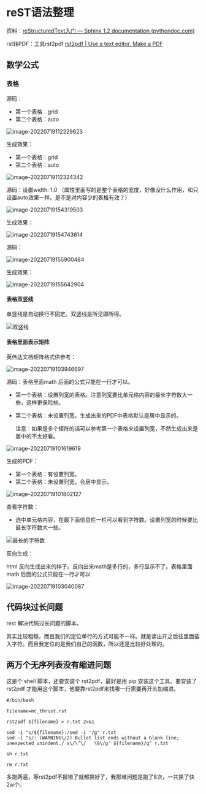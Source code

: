 # reST语法整理

资料：[reStructuredText入门 — Sphinx 1.2 documentation (pythondoc.com)](http://www.pythondoc.com/sphinx/rest.html)

rst转PDF：工具rst2pdf [rst2pdf | Use a text editor. Make a PDF](https://rst2pdf.org/)

## 数学公式

### 表格

源码：

* 第一个表格：grid
* 第二个表格：auto

![image-20220719112229623](C:\Users\杜瑶瑶\AppData\Roaming\Typora\typora-user-images\image-20220719112229623.png)

生成效果：

* 第一个表格：grid
* 第二个表格：auto

![image-20220719112324342](C:\Users\杜瑶瑶\AppData\Roaming\Typora\typora-user-images\image-20220719112324342.png)

源码：设置width: 1.0 （属性里面写的是整个表格的宽度，好像没什么作用，和只设置auto效果一样。是不是对内容少的表格有效？）

![image-20220719154319503](C:\Users\杜瑶瑶\AppData\Roaming\Typora\typora-user-images\image-20220719154319503.png)

生成效果：

![image-20220719154743614](C:\Users\杜瑶瑶\AppData\Roaming\Typora\typora-user-images\image-20220719154743614.png)

源码：

![image-20220719155900484](C:\Users\杜瑶瑶\AppData\Roaming\Typora\typora-user-images\image-20220719155900484.png)



生成效果：

![image-20220719155642904](C:\Users\杜瑶瑶\AppData\Roaming\Typora\typora-user-images\image-20220719155642904.png)



#### 表格双竖线

单竖线是自动换行不固定。双竖线是所见即所得。

![双竖线](C:\Users\杜瑶瑶\Desktop\新建文件夹\双竖线.png)

#### 表格里面表示矩阵

英伟达文档矩阵格式供参考：

![image-20220719103946697](C:\Users\杜瑶瑶\AppData\Roaming\Typora\typora-user-images\image-20220719103946697.png)

源码：表格里面math 后面的公式只能在一行才可以。

* 第一个表格：设置列宽的表格。注意列宽要比单元格内容的最长字符数大一些，这样更保险些。
* 第二个表格：未设置列宽。生成出来的PDF中表格默认是居中显示的。

   注意：如果是多个矩阵的话可以参考第一个表格来设置列宽，不然生成出来是居中的不太好看。

![image-20220719101619619](C:\Users\杜瑶瑶\AppData\Roaming\Typora\typora-user-images\image-20220719101619619.png)

生成的PDF：

* 第一个表格：有设置列宽。
* 第二个表格：未设置列宽，会居中显示。

![image-20220719101802127](C:\Users\杜瑶瑶\AppData\Roaming\Typora\typora-user-images\image-20220719101802127.png)

查看字符数：

* 选中单元格内容，在最下面信息栏一栏可以看到字符数。设置列宽的时候要比最长字符数大一些。

![最长的字符数](C:\Users\杜瑶瑶\Desktop\新建文件夹\最长的字符数.png)



反向生成：

html 反向生成出来的样子。反向出来math是多行的，多行显示不了。表格里面math 后面的公式只能在一行才可以

![image-20220719103040087](C:\Users\杜瑶瑶\AppData\Roaming\Typora\typora-user-images\image-20220719103040087.png)



## 代码块过长问题

rest 解决代码过长问题的脚本。

其实比较粗糙，而且我们的定位单行的方式可能不一样。就是读出开之后往里面插入字符。而且我定位的是我们自己的函数，所以还是比较好处理的。



## 两万个无序列表没有缩进问题

这是个 shell 脚本，还要安装个 rst2pdf，最好是用 pip 安装这个工具。要安装了rst2pdf   才能用这个脚本，他要靠rst2pdf来找哪一行需要再开头加缩进。

```shell
#/bin/bash

filename=mc_thrust.rst

rst2pdf ${filename} > r.txt 2>&1

sed -i "s/${filename}:/sed -i '/g" r.txt
sed -i "s/: (WARNING\/2) Bullet list ends without a blank line; unexpected unindent./ s\/\^\/   \&\/g' ${filename}/g" r.txt

sh r.txt

rm r.txt
```

多跑两遍，等rst2pdf不报错了就都换好了，我那堆问题是跑了8次，一共换了快2w个。

